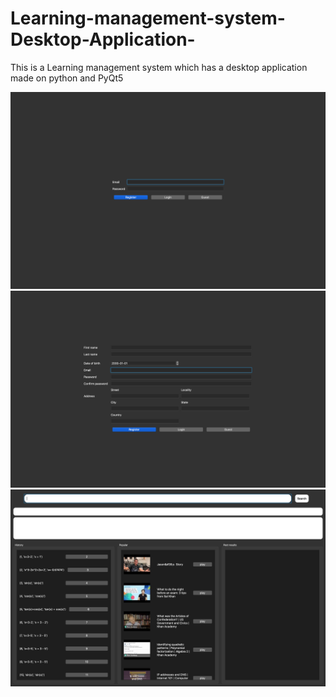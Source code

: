 # Learning-management-system-Desktop-Application-
This is a Learning management system which has a desktop application made on python and PyQt5

![Login Screen](Screens/login.png)
![Register Screen](Screens/register.png)
![Dashboard screen](Screens/dashboard.png)
